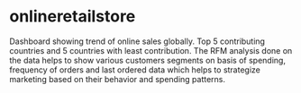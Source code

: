 # onlineretailstore
Dashboard showing trend of online sales globally. Top 5 contributing countries and 5 countries with least contribution. The RFM analysis done on the data helps to show various customers segments on basis of spending, frequency of orders and last ordered data which helps to strategize marketing based on their behavior and spending patterns.
